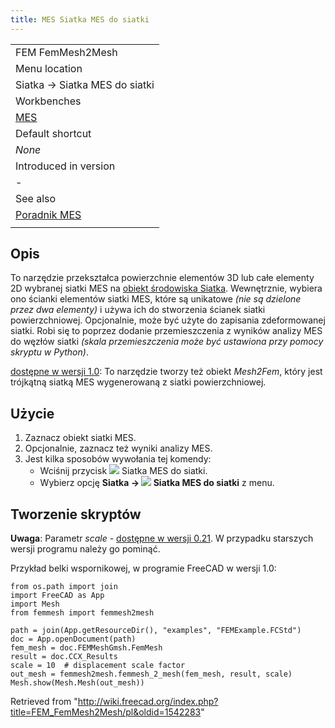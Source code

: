 ```yaml
---
title: MES Siatka MES do siatki
---
```


|                                                    |
| -------------------------------------------------- |
| FEM FemMesh2Mesh                                   |
| Menu location                                      |
| Siatka → Siatka MES do siatki                      |
| Workbenches                                        |
| [MES](/FEM_Workbench/pl "FEM Workbench/pl")        |
| Default shortcut                                   |
| _None_                                             |
| Introduced in version                              |
| -                                                  |
| See also                                           |
| [Poradnik MES](/FEM_tutorial/pl "FEM tutorial/pl") |
|                                                    |

## Opis

To narzędzie przekształca powierzchnie elementów 3D lub całe elementy 2D wybranej siatki MES na [obiekt środowiska Siatka](/Mesh_MeshObject/pl "Mesh MeshObject/pl"). Wewnętrznie, wybiera ono ścianki elementów siatki MES, które są unikatowe _(nie są dzielone przez dwa elementy)_ i używa ich do stworzenia ścianek siatki powierzchniowej. Opcjonalnie, może być użyte do zapisania zdeformowanej siatki. Robi się to poprzez dodanie przemieszczenia z wyników analizy MES do węzłów siatki _(skala przemieszczenia może być ustawiona przy pomocy skryptu w Python)_.

[dostępne w wersji 1.0](/Release_notes_1.0/pl "Release notes 1.0/pl"): To narzędzie tworzy też obiekt _Mesh2Fem_, który jest trójkątną siatką MES wygenerowaną z siatki powierzchniowej.

## Użycie

1. Zaznacz obiekt siatki MES.
2. Opcjonalnie, zaznacz też wyniki analizy MES.
3. Jest kilka sposobów wywołania tej komendy:
   - Wciśnij przycisk ![](/images/FEM_FemMesh2Mesh.svg) Siatka MES do siatki.
   - Wybierz opcję **Siatka → ![](/images/FEM_FemMesh2Mesh.svg) Siatka MES do siatki** z menu.

## Tworzenie skryptów

**Uwaga**: Parametr _scale_ - [dostępne w wersji 0.21](/Release_notes_0.21/pl "Release notes 0.21/pl"). W przypadku starszych wersji programu należy go pominąć.

Przykład belki wspornikowej, w programie FreeCAD w wersji 1.0:

```
from os.path import join
import FreeCAD as App
import Mesh
from femmesh import femmesh2mesh

path = join(App.getResourceDir(), "examples", "FEMExample.FCStd")
doc = App.openDocument(path)
fem_mesh = doc.FEMMeshGmsh.FemMesh
result = doc.CCX_Results
scale = 10  # displacement scale factor
out_mesh = femmesh2mesh.femmesh_2_mesh(fem_mesh, result, scale)
Mesh.show(Mesh.Mesh(out_mesh))

```

Retrieved from "<http://wiki.freecad.org/index.php?title=FEM_FemMesh2Mesh/pl&oldid=1542283>"
